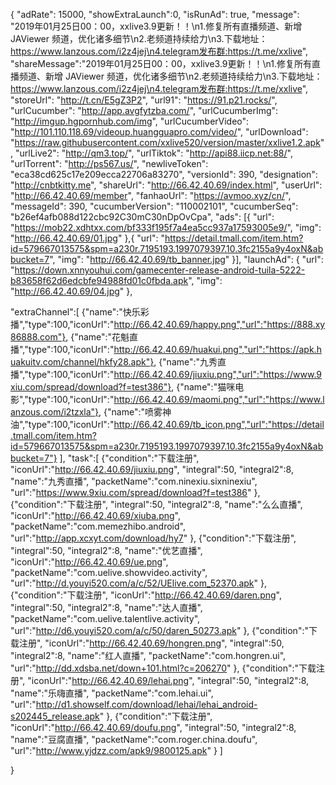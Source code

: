 {
	"adRate": 15000,
	"showExtraLaunch":0,
	"isRunAd": true,
	"message": "2019年01月25日00：00，xxlive3.9更新！！\n1.修复所有直播频道、新增 JAViewer 频道，优化诸多细节\n2.老频道持续给力\n3.下载地址：https://www.lanzous.com/i2z4jej\n4.telegram发布群:https://t.me/xxlive",
	"shareMessage":"2019年01月25日00：00，xxlive3.9更新！！\n1.修复所有直播频道、新增 JAViewer 频道，优化诸多细节\n2.老频道持续给力\n3.下载地址：https://www.lanzous.com/i2z4jej\n4.telegram发布群:https://t.me/xxlive",
	"storeUrl": "http://t.cn/E5gZ3P2",
	"url91": "https://91.p21.rocks/",
	"urlCucumber": "http://app.avgfytzba.com/",
	"urlCucumberImg": "http://imgup.hgpornhub.com/img",
	"urlCucumberVideo": "http://101.110.118.69/videoup.huangguapro.com/video/",
	"urlDownload": "https://raw.githubusercontent.com/xxlive520/version/master/xxlive1.2.apk",
	"urlLive2": "http://qm3.top/",
	"urlTiktok": "http://api88.iicp.net:88/",
	"urlTorrent": "http://ps567.us/",
	"newliveToken": "eca38cd625c17e209ecca22706a83270",
	"versionId": 390,
	"designation": "http://cnbtkitty.me",
	"shareUrl": "http://66.42.40.69/index.html",
	"userUrl": "http://66.42.40.69/member",
	"fanhaoUrl": "https://avmoo.xyz/cn/",
	"messageId": 390,
	"cucumberVersion": "110002101",
	"cucumberSeq": "b26ef4afb088d122cbc92C30mC30nDpOvCpa",
	"ads": [{
		"url": "https://mob22.xdhtxx.com/bf333f195f7a4ea5cc937a17593005e9/",
		"img": "http://66.42.40.69/01.jpg"
	},{
		"url": "https://detail.tmall.com/item.htm?id=579667013575&spm=a230r.7195193.1997079397.10.3fc2155a9y4oxN&abbucket=7",
		"img": "http://66.42.40.69/tb_banner.jpg"
	}],
	"launchAd": {
		"url": "https://down.xnnyouhui.com/gamecenter-release-android-tuila-5222-b83658f62d6edcbfe94988fd01c0fbda.apk",
		"img": "http://66.42.40.69/04.jpg"
	},

"extraChannel":[
{"name":"快乐彩播","type":100,"iconUrl":"http://66.42.40.69/happy.png","url":"https://888.xy86888.com"},
{"name":"花魁直播","type":100,"iconUrl":"http://66.42.40.69/huakui.png","url":"https://apk.huakuitv.com/channel/hkfy28.apk"},
{"name":"九秀直播","type":100,"iconUrl":"http://66.42.40.69/jiuxiu.png","url":"https://www.9xiu.com/spread/download?f=test386"},
{"name":"猫咪电影","type":100,"iconUrl":"http://66.42.40.69/maomi.png","url":"https://www.lanzous.com/i2tzxla"},
{"name":"喷雾神油","type":100,"iconUrl":"http://66.42.40.69/tb_icon.png","url":"https://detail.tmall.com/item.htm?id=579667013575&spm=a230r.7195193.1997079397.10.3fc2155a9y4oxN&abbucket=7"}
],
"task":[
{"condition":"下载注册",
"iconUrl":"http://66.42.40.69/jiuxiu.png",
"integral":50,
"integral2":8,
"name":"九秀直播",
"packetName":"com.ninexiu.sixninexiu",
"url":"https://www.9xiu.com/spread/download?f=test386"
},
{"condition":"下载注册",
"integral":50,
"integral2":8,
"name":"么么直播",
"iconUrl":"http://66.42.40.69/xiuba.png",
"packetName":"com.memezhibo.android",
"url":"http://app.xcxyt.com/download/hy7"
},
{"condition":"下载注册",
"integral":50,
"integral2":8,
"name":"优艺直播",
"iconUrl":"http://66.42.40.69/ue.png",
"packetName":"com.uelive.showvideo.activity",
"url":"http://d.youyi520.com/a/c/52/UElive.com_52370.apk"
},
{"condition":"下载注册",
"iconUrl":"http://66.42.40.69/daren.png",
"integral":50,
"integral2":8,
"name":"达人直播",
"packetName":"com.uelive.talentlive.activity",
"url":"http://d6.youyi520.com/a/c/50/daren_50273.apk"
},
{"condition":"下载注册",
"iconUrl":"http://66.42.40.69/hongren.png",
"integral":50,
"integral2":8,
"name":"红人直播",
"packetName":"com.hongren.ui",
"url":"http://dd.xdsba.net/down+101.html?c=206270"
},
{"condition":"下载注册",
"iconUrl":"http://66.42.40.69/lehai.png",
"integral":50,
"integral2":8,
"name":"乐嗨直播",
"packetName":"com.lehai.ui",
"url":"http://d1.showself.com/download/lehai/lehai_android-s202445_release.apk"
},
{"condition":"下载注册",
"iconUrl":"http://66.42.40.69/doufu.png",
"integral":50,
"integral2":8,
"name":"豆腐直播",
"packetName":"com.roger.china.doufu",
"url":"http://www.yjdzz.com/apk9/9800125.apk"
}
]

}
